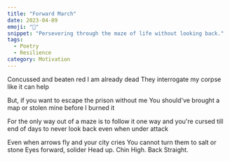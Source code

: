 ```yaml
---
title: "Forward March"
date: 2023-04-09
emoji: "🏹"
snippet: "Persevering through the maze of life without looking back."
tags:
  - Poetry
  - Resilience
category: Motivation
---
```

Concussed and beaten red
I am already dead
They interrogate my corpse like it can help

But, if you want to escape the prison without me
You should've brought a map
 or stolen mine before I burned it

 For the only way out of a maze
 is to follow it one way
and you're cursed till end of days
 to never look back
 even when under attack

Even when arrows fly and your city cries
You cannot turn them to salt or stone
Eyes forward, solider
Head up.
Chin High.
Back Straight.
